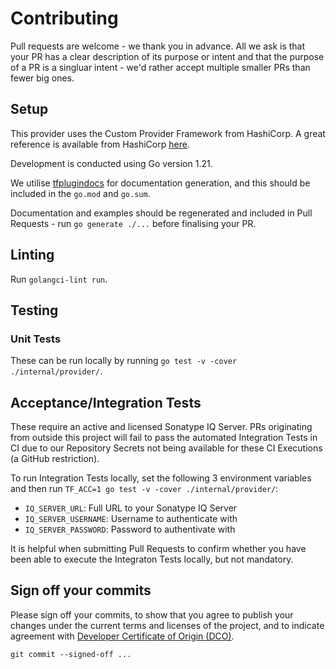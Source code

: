 # Contributing

Pull requests are welcome - we thank you in advance. All we ask is that your PR has a clear description of its purpose or intent and that the purpose of a PR is a singluar intent - we'd rather accept multiple smaller PRs than fewer big ones.

## Setup

This provider uses the Custom Provider Framework from HashiCorp. A great reference is available from HashiCorp [here](https://developer.hashicorp.com/terraform/tutorials/providers-plugin-framework/providers-plugin-framework-provider).

Development is conducted using Go version 1.21.

We utilise [tfplugindocs](github.com/hashicorp/terraform-plugin-docs/cmd/tfplugindocs) for documentation generation, and this should be included in the `go.mod` and `go.sum`.

Documentation and examples should be regenerated and included in Pull Requests - run `go generate ./...` before finalising your PR.

## Linting

Run `golangci-lint run`.

## Testing

### Unit Tests

These can be run locally by running `go test -v -cover ./internal/provider/`.

## Acceptance/Integration Tests

These require an active and licensed Sonatype IQ Server. PRs originating from outside this project will fail to pass the automated Integration Tests in CI due to our Repository Secrets not being available for these CI Executions (a GitHub restriction).

To run Integration Tests locally, set the following 3 environment variables and then run `TF_ACC=1 go test -v -cover ./internal/provider/`:
- `IQ_SERVER_URL`: Full URL to your Sonatype IQ Server
- `IQ_SERVER_USERNAME`: Username to authenticate with
- `IQ_SERVER_PASSWORD`: Password to authentivate with

It is helpful when submitting Pull Requests to confirm whether you have been able to execute the Integraton Tests locally, but not mandatory.

## Sign off your commits

Please sign off your commits, to show that you agree to publish your changes under the current terms and licenses of the project, and to indicate agreement with [Developer Certificate of Origin (DCO)](https://developercertificate.org/).

```shell
git commit --signed-off ...
```